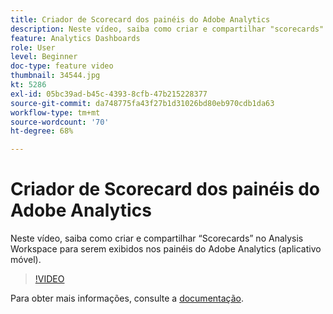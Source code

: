 ```yaml
---
title: Criador de Scorecard dos painéis do Adobe Analytics
description: Neste vídeo, saiba como criar e compartilhar "scorecards" no Analysis Workspace para ser exibido nos painéis do Adobe Analytics (aplicativo móvel).
feature: Analytics Dashboards
role: User
level: Beginner
doc-type: feature video
thumbnail: 34544.jpg
kt: 5286
exl-id: 05bc39ad-b45c-4393-8cfb-47b215228377
source-git-commit: da748775fa43f27b1d31026bd80eb970cdb1da63
workflow-type: tm+mt
source-wordcount: '70'
ht-degree: 68%

---
```


# Criador de Scorecard dos painéis do Adobe Analytics

Neste vídeo, saiba como criar e compartilhar “Scorecards” no Analysis Workspace para serem exibidos nos painéis do Adobe Analytics (aplicativo móvel).

>[!VIDEO](https://video.tv.adobe.com/v/34544/?quality=12)

Para obter mais informações, consulte a [documentação](https://experienceleague.adobe.com/docs/analytics/analyze/mobapp/home.html?lang=pt-BR).

